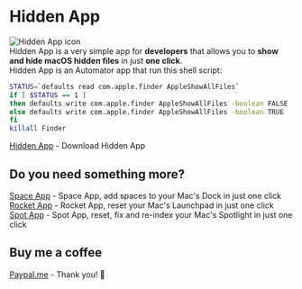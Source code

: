 # Hidden App

![Hidden App icon](http://www.laboratoriociliegia.it/github/hidden-app-icon.png)<br>
Hidden App is a very simple app for **developers** that allows you to **show and hide macOS hidden files** in just **one click**.<br>
Hidden App is an Automator app that run this shell script:<br>
```sh
STATUS=`defaults read com.apple.finder AppleShowAllFiles`
if [ $STATUS == 1 ]
then defaults write com.apple.finder AppleShowAllFiles -boolean FALSE
else defaults write com.apple.finder AppleShowAllFiles -boolean TRUE
fi
killall Finder
```

[Hidden App](https://github.com/ceruttigianluca/hidden-app/archive/master.zip) - Download Hidden App

## Do you need something more?
[Space App](https://github.com/ceruttigianluca/space-app) - Space App, add spaces to your Mac's Dock in just one click<br>
[Rocket App](https://github.com/ceruttigianluca/rocket-app) - Rocket App, reset your Mac's Launchpad in just one click<br>
[Spot App](https://github.com/ceruttigianluca/spot-app) - Spot App, reset, fix and re-index your Mac's Spotlight in just one click<br>

## Buy me a coffee
[Paypal.me](https://www.paypal.me/gianlucacherry/2gbp) - Thank you! :raised_hands:

